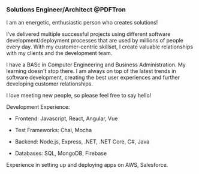 ### Solutions Engineer/Architect @PDFTron

I am an energetic, enthusiastic person who creates solutions! 

I’ve delivered multiple successful projects using different software development/deployment processes that are used by millions of people every day. With my customer-centric skillset, I create valuable relationships with my clients and the development team.

I have a BASc in Computer Engineering and Business Administration. My learning doesn't stop there. I am always on top of the latest trends in software development, creating the best user experiences and further developing customer relationships. 

I love meeting new people, so please feel free to say hello! 

Development Experience:
- Frontend: Javascript, React, Angular, Vue
- Test Frameworks: Chai, Mocha

- Backend: Node.js, Express, .NET, .NET Core, C#, Java
- Databases: SQL, MongoDB, Firebase

Experience in setting up and deploying apps on AWS, Salesforce.
